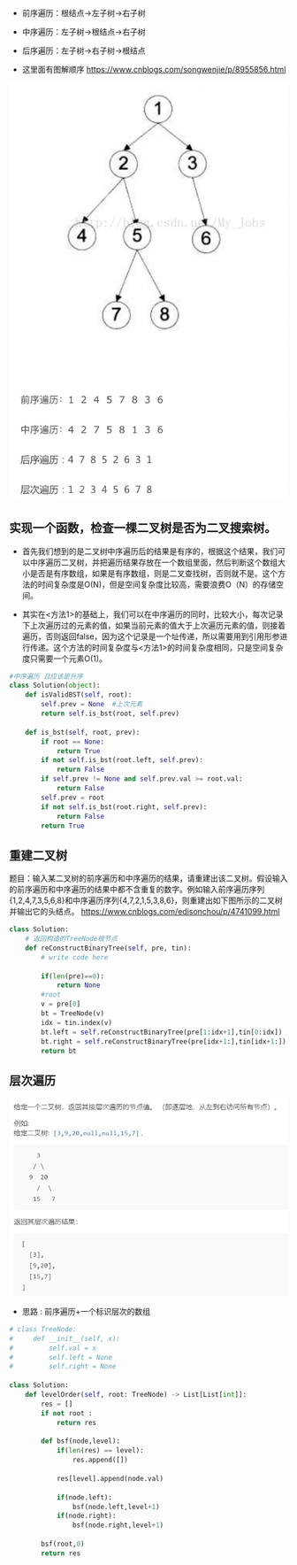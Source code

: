* 前序遍历：根结点->左子树->右子树
* 中序遍历：左子树->根结点->右子树
* 后序遍历：左子树->右子树->根结点

* 这里面有图解顺序
https://www.cnblogs.com/songwenjie/p/8955856.html

![](../imgs/ercha.png)


##  实现一个函数，检查一棵二叉树是否为二叉搜索树。



* 首先我们想到的是二叉树中序遍历后的结果是有序的，根据这个结果，我们可以中序遍历二叉树，并把遍历结果存放在一个数组里面，然后判断这个数组大小是否是有序数组，如果是有序数组，则是二叉查找树，否则就不是。这个方法的时间复杂度是O(N)，但是空间复杂度比较高，需要浪费O（N）的存储空间。

* 其实在<方法1>的基础上，我们可以在中序遍历的同时，比较大小，每次记录下上次遍历过的元素的值，如果当前元素的值大于上次遍历元素的值，则接着遍历，否则返回false，因为这个记录是一个址传递，所以需要用到引用形参进行传递。这个方法的时间复杂度与<方法1>的时间复杂度相同，只是空间复杂度只需要一个元素O(1)。

```python
#中序遍历 且应该是升序
class Solution(object):
    def isValidBST(self, root):
        self.prev = None  #上次元素
        return self.is_bst(root, self.prev)

    def is_bst(self, root, prev):
        if root == None:
            return True
        if not self.is_bst(root.left, self.prev):
            return False
        if self.prev != None and self.prev.val >= root.val:
            return False
        self.prev = root
        if not self.is_bst(root.right, self.prev):
            return False
        return True
```

## 重建二叉树
题目：输入某二叉树的前序遍历和中序遍历的结果，请重建出该二叉树。假设输入的前序遍历和中序遍历的结果中都不含重复的数字。例如输入前序遍历序列{1,2,4,7,3,5,6,8}和中序遍历序列{4,7,2,1,5,3,8,6}，则重建出如下图所示的二叉树并输出它的头结点。
https://www.cnblogs.com/edisonchou/p/4741099.html
```python
class Solution:
    # 返回构造的TreeNode根节点
    def reConstructBinaryTree(self, pre, tin):
        # write code here
        
        if(len(pre)==0):
            return None
        #root 
        v = pre[0]
        bt = TreeNode(v)
        idx = tin.index(v)
        bt.left = self.reConstructBinaryTree(pre[1:idx+1],tin[0:idx])
        bt.right = self.reConstructBinaryTree(pre[idx+1:],tin[idx+1:])
        return bt 
```
        
## 层次遍历
![](../imgs/cengci.png)

* 思路 : 前序遍历+一个标识层次的数组
```python
# class TreeNode:
#     def __init__(self, x):
#         self.val = x
#         self.left = None
#         self.right = None

class Solution:
    def levelOrder(self, root: TreeNode) -> List[List[int]]:
        res = [] 
        if not root :
            return res 
        
        def bsf(node,level):
            if(len(res) == level):
                res.append([])
            
            res[level].append(node.val)

            if(node.left):
                bsf(node.left,level+1)
            if(node.right):
                bsf(node.right,level+1)
        
        bsf(root,0)
        return res 

```